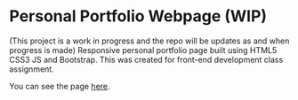 # Personal Portfolio Webpage (WIP)

(This project is a work in progress and the repo will be updates as and when progress is made)
Responsive personal portfolio page built using HTML5 CSS3 JS and Bootstrap.
This was created for front-end development class assignment.

You can see the page [here](#).
